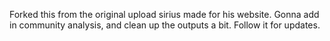 Forked this from the original upload sirius made for his website. Gonna add in community analysis, and clean up the outputs a bit. Follow it for updates.
